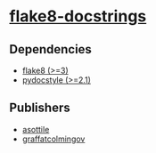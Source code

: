 # [flake8-docstrings](https://pypi.org/project/flake8-docstrings)

## Dependencies
- [flake8 (>=3)](packages/f/flake8.md)
- [pydocstyle (>=2.1)](packages/p/pydocstyle.md)



## Publishers
- [asottile](https://pypi.org/user/asottile)
- [graffatcolmingov](https://pypi.org/user/graffatcolmingov)

